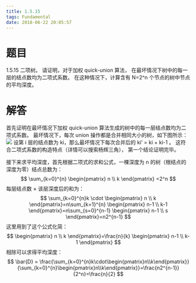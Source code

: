 ```yaml
---
title: 1.5.15
tags: Fundamental
date: 2018-06-22 20:05:57
---
```


# 题目

1.5.15
二项树。 
请证明，对于加权 quick-union 算法，
在最坏情况下树中的每一层的结点数均为二项式系数。 
在这种情况下，计算含有 N=2^n 个节点的树中节点的平均深度。

# 解答

首先证明在最坏情况下加权 quick-union 算法生成的树中的每一层结点数均为二项式系数。
最坏情况下，每次 union 操作都是合并相同大小的树，如下图所示：
![](./1.png)
设第 i 层的结点数为 ki，那么最坏情况下每次合并后的 ki’ = ki + ki-1 。 
这符合二项式系数的构造特点（详情可以搜索杨辉三角），
第一个结论证明完毕。

接下来求平均深度，首先根据二项式的求和公式，一棵深度为 n 的树（根结点的深度为零）结点总数为：
$$
\sum_{k=0}^{n}
\begin{pmatrix} 
n \\
k 
\end{pmatrix}
=2^n
$$
每层结点数 × 该层深度后的和为：
$$
\sum_{k=0}^{n}k \cdot 
\begin{pmatrix} 
n \\
k 
\end{pmatrix}=n\sum_{k=1}^{n} 
\begin{pmatrix} 
n-1 \\
k-1 
\end{pmatrix}=n\sum_{s=0}^{n-1} 
\begin{pmatrix} 
n-1 \\
s 
\end{pmatrix}=n2^{n-1}
$$
这里用到了这个公式化简：
$$
\begin{pmatrix}
n \\
k 
\end{pmatrix}=\frac{n}{k}
\begin{pmatrix}
n-1 \\
k-1 
\end{pmatrix}
$$
相除可以求得平均深度：
$$
\bar{D} = \frac{\sum_{k=0}^{n}k\cdot\begin{pmatrix}n\\k\end{pmatrix}}{\sum_{k=0}^{n}\begin{pmatrix}n\\k\end{pmatrix}}=\frac{n2^{n-1}}{2^n}=\frac{n}{2}
$$
